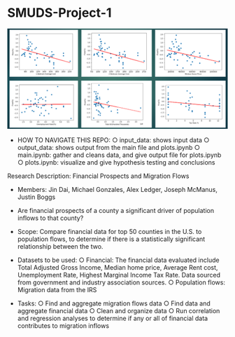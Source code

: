 # SMUDS-Project-1

![](project1.png)

- HOW TO NAVIGATE THIS REPO: 
		○ input_data: shows input data
		○ output_data: shows output from the main file and plots.ipynb
		○ main.ipynb: gather and cleans data, and give output file for plots.ipynb
		○ plots.ipynb: visualize and give hypothesis testing and conclusions 
		
		
Research Description: Financial Prospects and Migration Flows 

- Members: Jin Dai, Michael Gonzales, Alex Ledger, Joseph McManus, Justin Boggs

- Are financial prospects of a county a significant driver of population inflows to that county?  

- Scope: Compare financial data for top 50 counties in the U.S. to population flows, to determine if there is a statistically significant relationship between the two. 

- Datasets to be used: 
		○ Financial: The financial data evaluated include Total Adjusted Gross Income, Median home price, Average Rent cost, Unemployment Rate, Highest Marginal Income Tax Rate. Data sourced from government and industry association sources. 
		○ Population flows: Migration data from the IRS 

- Tasks: 
		○ Find and aggregate migration flows data
		○ Find data and aggregate financial data
		○ Clean and organize data
		○ Run correlation and regression analyses to determine if any or all of financial data contributes to migration inflows
		

